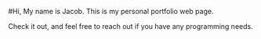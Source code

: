 #Hi, My name is Jacob.  This is my personal portfolio web page.  

Check it out, and feel free to reach out if you have any programming needs. 
